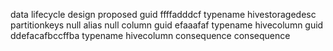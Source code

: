 data lifecycle design proposed guid ffffadddcf typename hivestoragedesc partitionkeys null alias null column guid efaaafaf typename hivecolumn guid ddefacafbccffba typename hivecolumn consequence consequence